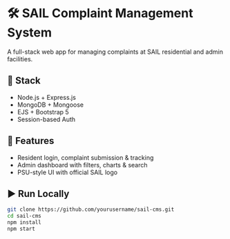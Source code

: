 # 🛠️ SAIL Complaint Management System

A full-stack web app for managing complaints at SAIL residential and admin facilities.

## 🔧 Stack
- Node.js + Express.js
- MongoDB + Mongoose
- EJS + Bootstrap 5
- Session-based Auth

## 🚀 Features
- Resident login, complaint submission & tracking
- Admin dashboard with filters, charts & search
- PSU-style UI with official SAIL logo

## ▶️ Run Locally
```bash
git clone https://github.com/yourusername/sail-cms.git
cd sail-cms
npm install
npm start
